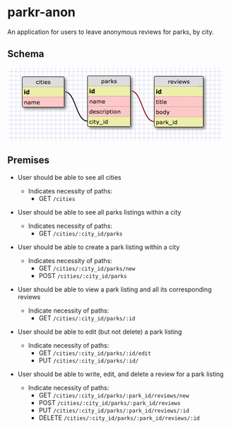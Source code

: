 # parkr-anon

An application for users to leave anonymous reviews for parks, by city.

## Schema

![Schema for Parkr-Anon](app/assets/images/parkr-anon-schema.png)

## Premises

* User should be able to see all cities

  * Indicates necessity of paths:
    * GET `/cities`

* User should be able to see all parks listings within a city

  * Indicates necessity of paths:
    * GET `/cities/:city_id/parks`

* User should be able to create a park listing within a city

  * Indicates necessity of paths:
    * GET `/cities/:city_id/parks/new`
    * POST `/cities/:city_id/parks`

* User should be able to view a park listing and all its corresponding reviews

  * Indicate necessity of paths:
    * GET `/cities/:city_id/parks/:id`

* User should be able to edit (but not delete) a park listing

  * Indicate necessity of paths:
    * GET `/cities/:city_id/parks/:id/edit`
    * PUT `/cities/:city_id/parks/:id/`

* User should be able to write, edit, and delete a review for a park listing

  * Indicate necessity of paths:
    * GET `/cities/:city_id/parks/:park_id/reviews/new`
    * POST `/cities/:city_id/parks/:park_id/reviews`
    * PUT `/cities/:city_id/parks/:park_id/reviews/:id`
    * DELETE `/cities/:city_id/parks/:park_id/reviews/:id`
